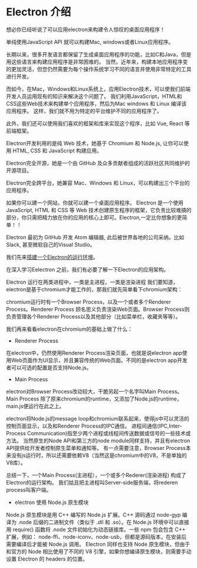 # Electron 介绍

想必你已经听说了可以应用electron来构建令人惊叹的桌面应用程序！

单纯使用JavaScript API 就可以构建Mac, windows或者Linux应用程序。

长期以来，很多开发语言都保留了生成桌面应用程序的功能，比如C和Java，但是用这些语言来构建应用程序是非常困难的。
当然，近年来，构建本地应用程序变的更加灵活，但您仍然需要为每个操作系统学习不同的语言并使用非常特定的工具进行开发。

而如今，在Mac，Windows和Linux系统上，应用Electron技术，可以使我们前端开发人员运用现有的知识来解决这个问题了。
我们利用JavaScript，HTML和CSS这些Web技术来构建单个应用程序，然后为Mac windows 和 Linux 编译该应用程序。
这样，我们就不用为特定的平台维护不同的应用程序了。

此外，我们还可以使用我们喜欢的框架和库来实现这个程序，比如 Vue, React 等前端框架。

Electron开发利用的是纯 Web 技术，她基于 Chromium 和 Node.js, 让你可以使用 HTML, CSS 和 JavaScript 构建应用。

Electron完全开源，她是一个由 GitHub 及众多贡献者组成的活跃社区共同维护的开源项目。

Electron完全跨平台，她兼容 Mac、Windows 和 Linux，可以构建出三个平台的应用程序。

如果你可以建一个网站，你就可以建一个桌面应用程序。 Electron 是一个使用 JavaScript, HTML 和 CSS 等 Web 技术创建原生程序的框架，它负责比较难搞的部分，你只需把精力放在你的应用的核心上即可。Electron,一定比你想象的更简单！！

Electron 最初为 GitHub 开发 Atom 编辑器,  此后被世界各地的公司采纳。比如Slack, 甚至微软自己的Visual Studio。

我们先来[搭建一个Electron的运行环境](02-搭建Electron运行环境.md)。

在深入学习Eelectron 之前，我们有必要了解一下Electron的应用架构。

Electron 运行在两类进程中，一类是主进程，一类是渲染进程
我们要知道，electron是基于chromium才能工作的，那我们就先简单看下chromium架构： 

chromium运行时有一个Browser Process，以及一个或者多个Renderer Process。Renderer Process 顾名思义负责渲染Web页面。Browser Process则负责管理各个Renderer Process以及其他部分（比如菜单栏，收藏夹等等）。

我们再来看看electron在chromium的基础上做了什么：

* Renderer Process

在electron中，仍然使用Renderer Process渲染页面，也就是说electron app使用Web页面作为UI显示，并且兼容传统的Web页面。不同的是electron app开发者可以可选的配置是否支持Node.js。

* Main Process

electron对Browser Process改动较大，干脆另起一个名字叫Main Process。Main Process 除了原来chromium的runtime，又添加了Node.js的runtime，main.js便运行在此之上。 

electron将Node.js的message loop和chromium联系起来，使得js中可以灵活的控制页面显示，以及和Renderer Process的IPC通信。 进程间通信(IPC,Inter-Process Communication)指至少两个进程或线程间传送数据或信号的一些技术或方法。
当然原生的Node API和第三方的node module同样支持，并且有electron API提供给开发者控制原生菜单和通知等。
有一点需要注意，Browser Process本来没有js运行时，所以还需要依赖V8（当然这是chromium中的V8，不是单独的V8库）。

总结一下，一个Main Process(主进程），一个或多个Rederer(渲染进程) 构成了Electron的运行架构。
我们姑且把主进程叫Server-side服务端，将rederen process叫客户端。

* electron 使用 Node.js 原生模块

Node.js 原生模块是用 C++ 编写的 Node.js 扩展。C++ 源码通过 node-gyp 编译为 .node 后缀的二进制文件（类似于 .dll 和 .so）。在 Node.js 环境中可以直接用 require() 函数将 .node 文件初始化为动态链接库。一些 npm 包会包含 C++ 扩展，例如： node-ffi、node-iconv、node-usb，但都是源码版本，在安装后需要编译后才能被 Node.js 调用。
Electron 同样也支持 Node 原生模块，但由于和官方的 Node 相比使用了不同的 V8 引擎，如果你想编译原生模块，则需要手动设置 Electron 的 headers 的位置。
